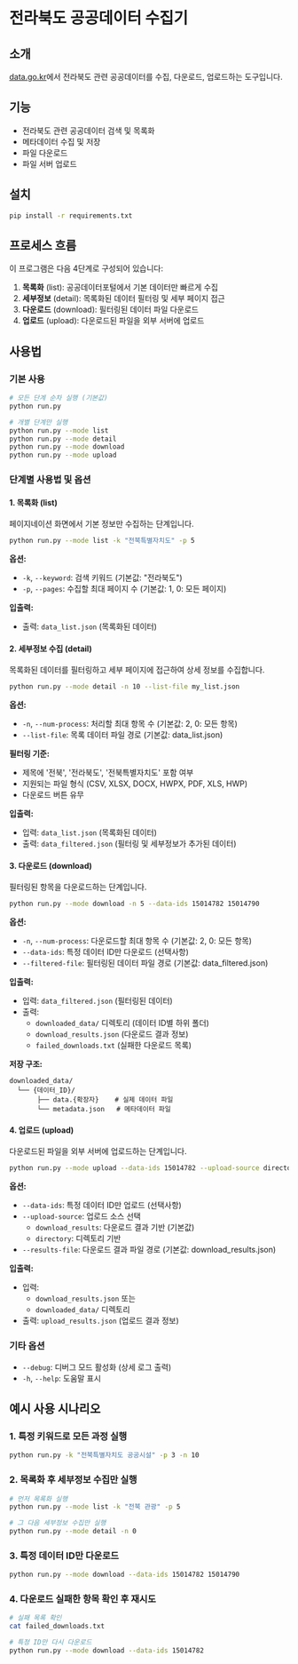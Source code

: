 # 전라북도 공공데이터 수집기

## 소개
[data.go.kr](https://www.data.go.kr)에서 전라북도 관련 공공데이터를 수집, 다운로드, 업로드하는 도구입니다.

## 기능
- 전라북도 관련 공공데이터 검색 및 목록화
- 메타데이터 수집 및 저장
- 파일 다운로드
- 파일 서버 업로드

## 설치
```bash
pip install -r requirements.txt
```

## 프로세스 흐름
이 프로그램은 다음 4단계로 구성되어 있습니다:

1. **목록화** (list): 공공데이터포털에서 기본 데이터만 빠르게 수집
2. **세부정보** (detail): 목록화된 데이터 필터링 및 세부 페이지 접근
3. **다운로드** (download): 필터링된 데이터 파일 다운로드
4. **업로드** (upload): 다운로드된 파일을 외부 서버에 업로드

## 사용법

### 기본 사용
```bash
# 모든 단계 순차 실행 (기본값)
python run.py

# 개별 단계만 실행
python run.py --mode list
python run.py --mode detail
python run.py --mode download
python run.py --mode upload
```

### 단계별 사용법 및 옵션

#### 1. 목록화 (list)
페이지네이션 화면에서 기본 정보만 수집하는 단계입니다.

```bash
python run.py --mode list -k "전북특별자치도" -p 5
```

**옵션:**
- `-k`, `--keyword`: 검색 키워드 (기본값: "전라북도")
- `-p`, `--pages`: 수집할 최대 페이지 수 (기본값: 1, 0: 모든 페이지)

**입출력:**
- 출력: `data_list.json` (목록화된 데이터)

#### 2. 세부정보 수집 (detail)
목록화된 데이터를 필터링하고 세부 페이지에 접근하여 상세 정보를 수집합니다.

```bash
python run.py --mode detail -n 10 --list-file my_list.json
```

**옵션:**
- `-n`, `--num-process`: 처리할 최대 항목 수 (기본값: 2, 0: 모든 항목)
- `--list-file`: 목록 데이터 파일 경로 (기본값: data_list.json)

**필터링 기준:**
- 제목에 '전북', '전라북도', '전북특별자치도' 포함 여부
- 지원되는 파일 형식 (CSV, XLSX, DOCX, HWPX, PDF, XLS, HWP)
- 다운로드 버튼 유무

**입출력:**
- 입력: `data_list.json` (목록화된 데이터)
- 출력: `data_filtered.json` (필터링 및 세부정보가 추가된 데이터)

#### 3. 다운로드 (download)
필터링된 항목을 다운로드하는 단계입니다.

```bash
python run.py --mode download -n 5 --data-ids 15014782 15014790
```

**옵션:**
- `-n`, `--num-process`: 다운로드할 최대 항목 수 (기본값: 2, 0: 모든 항목)
- `--data-ids`: 특정 데이터 ID만 다운로드 (선택사항)
- `--filtered-file`: 필터링된 데이터 파일 경로 (기본값: data_filtered.json)

**입출력:**
- 입력: `data_filtered.json` (필터링된 데이터)
- 출력: 
  - `downloaded_data/` 디렉토리 (데이터 ID별 하위 폴더)
  - `download_results.json` (다운로드 결과 정보)
  - `failed_downloads.txt` (실패한 다운로드 목록)

**저장 구조:**
```
downloaded_data/
  └── {데이터_ID}/
       ├── data.{확장자}    # 실제 데이터 파일
       └── metadata.json   # 메타데이터 파일
```

#### 4. 업로드 (upload)
다운로드된 파일을 외부 서버에 업로드하는 단계입니다.

```bash
python run.py --mode upload --data-ids 15014782 --upload-source directory
```

**옵션:**
- `--data-ids`: 특정 데이터 ID만 업로드 (선택사항)
- `--upload-source`: 업로드 소스 선택
  - `download_results`: 다운로드 결과 기반 (기본값)
  - `directory`: 디렉토리 기반
- `--results-file`: 다운로드 결과 파일 경로 (기본값: download_results.json)

**입출력:**
- 입력: 
  - `download_results.json` 또는 
  - `downloaded_data/` 디렉토리
- 출력: `upload_results.json` (업로드 결과 정보)

### 기타 옵션
- `--debug`: 디버그 모드 활성화 (상세 로그 출력)
- `-h`, `--help`: 도움말 표시

## 예시 사용 시나리오

### 1. 특정 키워드로 모든 과정 실행
```bash
python run.py -k "전북특별자치도 공공시설" -p 3 -n 10
```

### 2. 목록화 후 세부정보 수집만 실행
```bash
# 먼저 목록화 실행
python run.py --mode list -k "전북 관광" -p 5

# 그 다음 세부정보 수집만 실행
python run.py --mode detail -n 0
```

### 3. 특정 데이터 ID만 다운로드
```bash
python run.py --mode download --data-ids 15014782 15014790
```

### 4. 다운로드 실패한 항목 확인 후 재시도
```bash
# 실패 목록 확인
cat failed_downloads.txt

# 특정 ID만 다시 다운로드
python run.py --mode download --data-ids 15014782
``` 